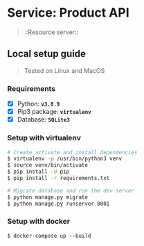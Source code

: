 # Service: Product API
> ::Resource server::



## Local setup guide
> Tested on Linux and MacOS
### Requirements
- [x] Python: **`v3.8.9`**
- [x] Pip3 package: **`virtualenv`**
- [x] Database: **`SQLite3`**

### Setup with virtualenv
```bash
# Create activate and install dependencies
$ virtualenv -p /usr/bin/python3 venv
$ source venv/bin/activate
$ pip install -U pip
$ pip install -r requirements.txt

# Migrate database and run the dev server
$ python manage.py migrate
$ python manage.py runserver 8001
```
### Setup with docker
```shell
$ docker-compose up --build
```
